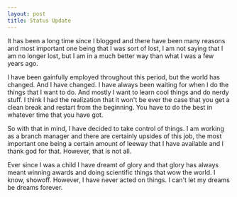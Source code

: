 ```yaml
---
layout: post
title: Status Update
---
```


It has been a long time since I blogged and there have been many reasons and most important one being that I was sort of lost, I am not saying that I am no longer lost, but I am in a much better way than what I was a few years ago.

I have been gainfully employed throughout this period, but the world has changed. And I have changed. I have always been waiting for when I do the things that I want to do. And mostly I want to learn cool things and do nerdy stuff. I think I had the realization that it won't be ever the case that you get a clean break and restart from the beginning. You have to do the best in whatever time that you have got. 

So with that in mind, I have decided to take control of things. I am working as a branch manager and there are certainly upsides of this job, the most important one being a certain amount of leeway that I have available and I thank god for that. However, that is not all. 

Ever since I was a child I have dreamt of glory and that glory has always meant winning awards and doing scientific things that wow the world. I know, showoff. However, I have never acted on things. I can't let my dreams be dreams forever.